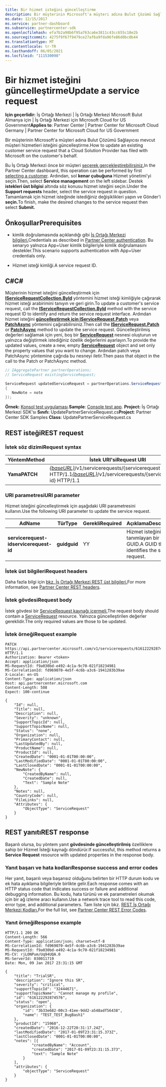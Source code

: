 ```yaml
---
title: Bir hizmet isteğini güncelleştirme
description: Bir müşterinin Microsoft'a müşteri adına Bulut Çözümü Sağlayıcısı mevcut müşteri hizmetleri isteğini güncelleştirme.
ms.date: 12/15/2017
ms.service: partner-dashboard
ms.subservice: partnercenter-sdk
ms.openlocfilehash: efa7b2a98b6f95a763ca6e3811c43cc655c18e2b
ms.sourcegitcommit: 4275f9f67f9479ce27af6a9fda96fe86d0bc0b44
ms.translationtype: MT
ms.contentlocale: tr-TR
ms.lasthandoff: 06/05/2021
ms.locfileid: "111530098"
---
```

# <a name="update-a-service-request"></a><span data-ttu-id="e50b6-103">Bir hizmet isteğini güncelleştirme</span><span class="sxs-lookup"><span data-stu-id="e50b6-103">Update a service request</span></span>

<span data-ttu-id="e50b6-104">**Için geçerlidir:** İş Ortağı Merkezi | İş Ortağı Merkezi Microsoft Bulut Almanya için | İş Ortağı Merkezi için Microsoft Cloud for US Government</span><span class="sxs-lookup"><span data-stu-id="e50b6-104">**Applies to**: Partner Center | Partner Center for Microsoft Cloud Germany | Partner Center for Microsoft Cloud for US Government</span></span>

<span data-ttu-id="e50b6-105">Bir müşterinin Microsoft'a müşteri adına Bulut Çözümü Sağlayıcısı mevcut müşteri hizmetleri isteğini güncelleştirme.</span><span class="sxs-lookup"><span data-stu-id="e50b6-105">How to update an existing customer service request that a Cloud Solution Provider has filed with Microsoft on the customer's behalf.</span></span>

<span data-ttu-id="e50b6-106">Bu İş Ortağı Merkezi önce bir müşteri [seçerek gerçekleştirebilirsiniz.](get-a-customer-by-name.md)</span><span class="sxs-lookup"><span data-stu-id="e50b6-106">In the Partner Center dashboard, this operation can be performed by first [selecting a customer](get-a-customer-by-name.md).</span></span> <span data-ttu-id="e50b6-107">Ardından, sol **kenar çubuğuna** Hizmet yönetimi'yi seçin.</span><span class="sxs-lookup"><span data-stu-id="e50b6-107">Then, select **Service management** on the left sidebar.</span></span> <span data-ttu-id="e50b6-108">Destek **istekleri üst bilgisi** altında söz konusu hizmet isteğini seçin.</span><span class="sxs-lookup"><span data-stu-id="e50b6-108">Under the **Support requests** header, select the service request in question.</span></span> <span data-ttu-id="e50b6-109">Tamamlamak için hizmet isteğinde istediğiniz değişiklikleri yapın ve Gönder'i **seçin.**</span><span class="sxs-lookup"><span data-stu-id="e50b6-109">To finish, make the desired changes to the service request then select **Submit.**</span></span>

## <a name="prerequisites"></a><span data-ttu-id="e50b6-110">Önkoşullar</span><span class="sxs-lookup"><span data-stu-id="e50b6-110">Prerequisites</span></span>

- <span data-ttu-id="e50b6-111">kimlik doğrulamasında açıklandığı gibi [İş Ortağı Merkezi bilgileri.](partner-center-authentication.md)</span><span class="sxs-lookup"><span data-stu-id="e50b6-111">Credentials as described in [Partner Center authentication](partner-center-authentication.md).</span></span> <span data-ttu-id="e50b6-112">Bu senaryo yalnızca App+User kimlik bilgileriyle kimlik doğrulamasını destekler.</span><span class="sxs-lookup"><span data-stu-id="e50b6-112">This scenario supports authentication with App+User credentials only.</span></span>

- <span data-ttu-id="e50b6-113">Hizmet isteği kimliği.</span><span class="sxs-lookup"><span data-stu-id="e50b6-113">A service request ID.</span></span>

## <a name="c"></a><span data-ttu-id="e50b6-114">C\#</span><span class="sxs-lookup"><span data-stu-id="e50b6-114">C\#</span></span>

<span data-ttu-id="e50b6-115">Müşterinin hizmet isteğini güncelleştirmek için [**IServiceRequestCollection.ById**](/dotnet/api/microsoft.store.partnercenter.servicerequests.iservicerequestcollection.byid) yöntemini hizmet isteği kimliğiyle çağırarak hizmet isteği arabirimini tanıyın ve geri girin.</span><span class="sxs-lookup"><span data-stu-id="e50b6-115">To update a customer's service request, call the [**IServiceRequestCollection.ById**](/dotnet/api/microsoft.store.partnercenter.servicerequests.iservicerequestcollection.byid) method with the service request ID to identify and return the service request interface.</span></span> <span data-ttu-id="e50b6-116">Ardından hizmet isteğini [**güncelleştirmek için IServiceRequest.Patch**](/dotnet/api/microsoft.store.partnercenter.servicerequests.iservicerequest.patch) veya [**PatchAsync**](/dotnet/api/microsoft.store.partnercenter.servicerequests.iservicerequest.patchasync) yöntemini çağırabilirsiniz.</span><span class="sxs-lookup"><span data-stu-id="e50b6-116">Then call the [**IServiceRequest.Patch**](/dotnet/api/microsoft.store.partnercenter.servicerequests.iservicerequest.patch) or [**PatchAsync**](/dotnet/api/microsoft.store.partnercenter.servicerequests.iservicerequest.patchasync) method to update the service request.</span></span> <span data-ttu-id="e50b6-117">Güncelleştirilmiş değerleri sağlamak için yeni, boş bir [**ServiceRequest**](/dotnet/api/microsoft.store.partnercenter.models.servicerequests.servicerequest) nesnesi oluşturun ve yalnızca değiştirmek istediğiniz özellik değerlerini ayarlayın.</span><span class="sxs-lookup"><span data-stu-id="e50b6-117">To provide the updated values, create a new, empty [**ServiceRequest**](/dotnet/api/microsoft.store.partnercenter.models.servicerequests.servicerequest) object and set only the property values that you want to change.</span></span> <span data-ttu-id="e50b6-118">Ardından patch veya PatchAsync yöntemine çağrıda bu nesneyi iletir.</span><span class="sxs-lookup"><span data-stu-id="e50b6-118">Then pass that object in the call to the Patch or PatchAsync method.</span></span>

``` csharp
// IAggregatePartner partnerOperations;
// ServiceRequest existingServiceRequest;

ServiceRequest updatedServiceRequest = partnerOperations.ServiceRequests.ById(existingServiceRequest.Id).Patch(new ServiceRequest
{
   NewNote = note
});
```

<span data-ttu-id="e50b6-119">**Örnek:** [Konsol test uygulaması](console-test-app.md).</span><span class="sxs-lookup"><span data-stu-id="e50b6-119">**Sample**: [Console test app](console-test-app.md).</span></span> <span data-ttu-id="e50b6-120">**Project:** İş Ortağı Merkezi SDK'sı **Sınıfı:** UpdatePartnerServiceRequest.cs</span><span class="sxs-lookup"><span data-stu-id="e50b6-120">**Project**: Partner Center SDK Samples **Class**: UpdatePartnerServiceRequest.cs</span></span>

## <a name="rest-request"></a><span data-ttu-id="e50b6-121">REST isteği</span><span class="sxs-lookup"><span data-stu-id="e50b6-121">REST request</span></span>

### <a name="request-syntax"></a><span data-ttu-id="e50b6-122">İstek söz dizimi</span><span class="sxs-lookup"><span data-stu-id="e50b6-122">Request syntax</span></span>

| <span data-ttu-id="e50b6-123">Yöntem</span><span class="sxs-lookup"><span data-stu-id="e50b6-123">Method</span></span>    | <span data-ttu-id="e50b6-124">İstek URI'si</span><span class="sxs-lookup"><span data-stu-id="e50b6-124">Request URI</span></span>                                                                                 |
|-----------|---------------------------------------------------------------------------------------------|
| <span data-ttu-id="e50b6-125">**Yama**</span><span class="sxs-lookup"><span data-stu-id="e50b6-125">**PATCH**</span></span> | <span data-ttu-id="e50b6-126">[*{baseURL}*](partner-center-rest-urls.md)/v1/servicerequests/{servicerequest-id} HTTP/1.1</span><span class="sxs-lookup"><span data-stu-id="e50b6-126">[*{baseURL}*](partner-center-rest-urls.md)/v1/servicerequests/{servicerequest-id} HTTP/1.1</span></span> |

### <a name="uri-parameter"></a><span data-ttu-id="e50b6-127">URI parametresi</span><span class="sxs-lookup"><span data-stu-id="e50b6-127">URI parameter</span></span>

<span data-ttu-id="e50b6-128">Hizmet isteğini güncelleştirmek için aşağıdaki URI parametresini kullanın.</span><span class="sxs-lookup"><span data-stu-id="e50b6-128">Use the following URI parameter to update the service request.</span></span>

| <span data-ttu-id="e50b6-129">Ad</span><span class="sxs-lookup"><span data-stu-id="e50b6-129">Name</span></span>                  | <span data-ttu-id="e50b6-130">Tür</span><span class="sxs-lookup"><span data-stu-id="e50b6-130">Type</span></span>     | <span data-ttu-id="e50b6-131">Gerekli</span><span class="sxs-lookup"><span data-stu-id="e50b6-131">Required</span></span> | <span data-ttu-id="e50b6-132">Açıklama</span><span class="sxs-lookup"><span data-stu-id="e50b6-132">Description</span></span>                                 |
|-----------------------|----------|----------|---------------------------------------------|
| <span data-ttu-id="e50b6-133">**servicerequest-id**</span><span class="sxs-lookup"><span data-stu-id="e50b6-133">**servicerequest-id**</span></span> | <span data-ttu-id="e50b6-134">**guid**</span><span class="sxs-lookup"><span data-stu-id="e50b6-134">**guid**</span></span> | <span data-ttu-id="e50b6-135">Y</span><span class="sxs-lookup"><span data-stu-id="e50b6-135">Y</span></span>        | <span data-ttu-id="e50b6-136">Hizmet isteğini tanımlayan bir GUID.</span><span class="sxs-lookup"><span data-stu-id="e50b6-136">A GUID that identifies the service request.</span></span> |

### <a name="request-headers"></a><span data-ttu-id="e50b6-137">İstek üst bilgileri</span><span class="sxs-lookup"><span data-stu-id="e50b6-137">Request headers</span></span>

<span data-ttu-id="e50b6-138">Daha fazla bilgi için [bkz. İş Ortağı Merkezi REST üst bilgileri.](headers.md)</span><span class="sxs-lookup"><span data-stu-id="e50b6-138">For more information, see [Partner Center REST headers](headers.md).</span></span>

### <a name="request-body"></a><span data-ttu-id="e50b6-139">İstek gövdesi</span><span class="sxs-lookup"><span data-stu-id="e50b6-139">Request body</span></span>

<span data-ttu-id="e50b6-140">İstek gövdesi bir [ServiceRequest kaynağı içermeli.](service-request-resources.md)</span><span class="sxs-lookup"><span data-stu-id="e50b6-140">The request body should contain a [ServiceRequest](service-request-resources.md) resource.</span></span> <span data-ttu-id="e50b6-141">Yalnızca güncelleştirilen değerler gereklidir.</span><span class="sxs-lookup"><span data-stu-id="e50b6-141">The only required values are those to be updated.</span></span>

### <a name="request-example"></a><span data-ttu-id="e50b6-142">İstek örneği</span><span class="sxs-lookup"><span data-stu-id="e50b6-142">Request example</span></span>

```http
PATCH https://api.partnercenter.microsoft.com/v1/servicerequests/616122292874576 HTTP/1.1
Authorization: Bearer <token>
Accept: application/json
MS-RequestId: f9a030bd-e492-4c1a-9c70-021f18234981
MS-CorrelationId: fd969070-4e5f-4c6b-a3c6-1941283b39ae
X-Locale: en-US
Content-Type: application/json
Host: api.partnercenter.microsoft.com
Content-Length: 508
Expect: 100-continue

{
    "Id": null,
    "Title": null,
    "Description": null,
    "Severity": "unknown",
    "SupportTopicId": null,
    "SupportTopicName": null,
    "Status": "none",
    "Organization": null,
    "PrimaryContact": null,
    "LastUpdatedBy": null,
    "ProductName": null,
    "ProductId": null,
    "CreatedDate": "0001-01-01T00:00:00",
    "LastModifiedDate": "0001-01-01T00:00:00",
    "LastClosedDate": "0001-01-01T00:00:00",
    "NewNote": {
        "CreatedByName": null,
        "CreatedDate": null,
        "Text": "Sample Note"
    },
    "Notes": null,
    "CountryCode": null,
    "FileLinks": null,
    "Attributes": {
        "ObjectType": "ServiceRequest"
    }
}
```

## <a name="rest-response"></a><span data-ttu-id="e50b6-143">REST yanıtı</span><span class="sxs-lookup"><span data-stu-id="e50b6-143">REST response</span></span>

<span data-ttu-id="e50b6-144">Başarılı olursa, bu yöntem yanıt **gövdesinde güncelleştirilmiş** özelliklere sahip bir Hizmet İsteği kaynağı döndürür.</span><span class="sxs-lookup"><span data-stu-id="e50b6-144">If successful, this method returns a **Service Request** resource with updated properties in the response body.</span></span>

### <a name="response-success-and-error-codes"></a><span data-ttu-id="e50b6-145">Yanıt başarı ve hata kodları</span><span class="sxs-lookup"><span data-stu-id="e50b6-145">Response success and error codes</span></span>

<span data-ttu-id="e50b6-146">Her yanıt, başarılı veya başarısız olduğunu belirten bir HTTP durum kodu ve ek hata ayıklama bilgileriyle birlikte gelir.</span><span class="sxs-lookup"><span data-stu-id="e50b6-146">Each response comes with an HTTP status code that indicates success or failure and additional debugging information.</span></span> <span data-ttu-id="e50b6-147">Bu kodu, hata türünü ve ek parametreleri okumak için bir ağ izleme aracı kullanın.</span><span class="sxs-lookup"><span data-stu-id="e50b6-147">Use a network trace tool to read this code, error type, and additional parameters.</span></span> <span data-ttu-id="e50b6-148">Tam liste için bkz. [REST İş Ortağı Merkezi Kodları.](error-codes.md)</span><span class="sxs-lookup"><span data-stu-id="e50b6-148">For the full list, see [Partner Center REST Error Codes](error-codes.md).</span></span>

### <a name="response-example"></a><span data-ttu-id="e50b6-149">Yanıt örneği</span><span class="sxs-lookup"><span data-stu-id="e50b6-149">Response example</span></span>

```http
HTTP/1.1 200 OK
Content-Length: 566
Content-Type: application/json; charset=utf-8
MS-CorrelationId: fd969070-4e5f-4c6b-a3c6-1941283b39ae
MS-RequestId: f9a030bd-e492-4c1a-9c70-021f18234981
MS-CV: rjLONPum/Uq94UQA.0
MS-ServerId: 030011719
Date: Mon, 09 Jan 2017 23:31:15 GMT

{
    "title": "TrialSR",
    "description": "Ignore this SR",
    "severity": "critical",
    "supportTopicId": "32444671",
    "supportTopicName": "Cannot manage my profile",
    "id": "616122292874576",
    "status": "open",
    "organization": {
        "id": "3b33e682-00c3-41ee-9dd2-a548adf56438",
        "name": "TEST_TEST_BugBash1"
    },
    "productId": "15960",
    "createdDate": "2016-12-22T20:31:17.24Z",
    "lastModifiedDate": "2017-01-09T23:31:15.373Z",
    "lastClosedDate": "0001-01-01T00:00:00",
    "notes": [{
            "createdByName": "Account",
            "createdDate": "2017-01-09T23:31:15.373",
            "text": "Sample Note"
        }
    ],
    "attributes": {
        "objectType": "ServiceRequest"
    }
}
```
